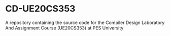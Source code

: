 # CD-UE20CS353

A repository containing the source code for the Compiler Design Laboratory  And Assignment Course (UE20CS353) at PES University
